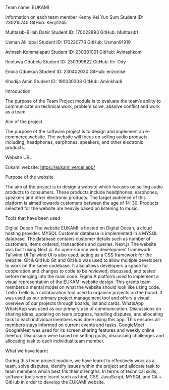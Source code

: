 Team name: EUKAMI

Information on each team member
Kenny Kei Yun Sum 
Student ID: 230215740
GitHub: Kenji1245

Muhtasib-Billah Dahir
Student ID: 170022893
GitHub: Muhtasib1

Usman Ali Iqbal
Student ID: 170220776
GitHub: Usman91919

Avinash Kommalapati
Student ID: 230381001
GitHub: Avinashkom

Ifeoluwa Odubela
Student ID: 230399822
GitHub: Ife-Ody

Eniola Oduekun
Student ID: 230402030
GitHub: enzoriise

Khadija Amin
Student ID: 190030308
GitHub: Aminkhadi


Introduction

The purpose of the Team Project module is to evaluate the team’s ability to communicate on technical work, problem solve, absolve conflict and work as a team. 

Aim of the project 

The purpose of the software project is to design and implement an e-commerce website. The website will focus on selling audio products including, headphones, earphones, speakers, and other electronic products. 

Website URL 

Eukami website: https://eukami.vercel.app/

Purpose of the website 

The aim of the project is to design a website which focuses on selling audio products to consumers. These products include headphones, earphones, speakers and other electronic products. 
The target audience of this platform is aimed towards customers between the age of 14-30. Products selected for the website are heavily based on listening to music. 

Tools that have been used

Digital Ocean
The website EUKAMI is hosted on Digital Ocean, a cloud hosting provider.
MYSQL
Customer database is implemented in a MYSQL database. The database contains customer details such as number of customers, items ordered, transactions and queries.
Next.js
The website was built using Next.js. An open-source web development framework.
Tailwind UI 
Tailwind UI is also used, acting as a CSS framework for the website. 
Git & GitHub
Git and GitHub was used to allow multiple developers to work on the same codebase. It also allows developers a space for cooperation and changes to code to be reviewed, discussed, and tested before merging into the main code. 
Figma
A platform used to implement a visual representation of the EUKAMI website design. This grants team members a mental model on what the website should look like using code.
Trello
Trello is a collaboration tool used to organise projects on the board. It was used as our primary project management tool and offers a visual overview of our projects through boards, list and cards. 
WhatsApp
WhatsApp was used as our primary use of communication. Discussions on sharing ideas, updating on team progress, handling disputes, and allocating task to each individual members was done using this app. This ensures all members stays informed on current events and tasks.
GoogleMeet
GoogleMeet was used for its screen sharing features and weekly online meetup. Discussion were based on setting goals, discussing challenges and allocating task to each individual team member. 

What we have learnt

During this team project module, we have learnt to effectively work as a team, solve disputes, identify issues within the project and allocate task to team members which best fits their strengths.
In terms of technical skills, software tools were learnt such as html, CSS, JavaScript, MYSQL and Git + GitHub in order to develop the EUKAMI website. 


